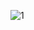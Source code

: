 ![1](https://user-images.githubusercontent.com/84903276/132663637-552995c0-9a3f-4c81-8cbc-4ae48e38c7a5.jpg)
